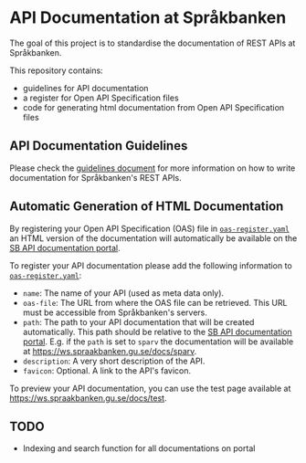 # API Documentation at Språkbanken

The goal of this project is to standardise the documentation of REST APIs
at Språkbanken.

This repository contains:

* guidelines for API documentation
* a register for Open API Specification files
* code for generating html documentation from Open API Specification files


## API Documentation Guidelines

Please check the [guidelines document](guidelines.md) for more information on how to write documentation for Språkbanken's
REST APIs.


## Automatic Generation of HTML Documentation

By registering your Open API Specification (OAS) file in [`oas-register.yaml`](oas-register.yaml) an HTML version of the
documentation will automatically be available on the [SB API documentation portal](https://ws.spraakbanken.gu.se/docs/).

To register your API documentation please add the following information to [`oas-register.yaml`](oas-register.yaml):
  * `name`: The name of your API (used as meta data only).
  * `oas-file`: The URL from where the OAS file can be retrieved. This URL must be accessible from Språkbanken's servers.
  * `path`: The path to your API documentation that will be created automatically. This path should be relative to the
    [SB API documentation portal](https://ws.spraakbanken.gu.se/docs/). E.g. if the `path` is set to `sparv` the documentation
    will be available at https://ws.spraakbanken.gu.se/docs/sparv.
  * `description`: A very short description of the API.
  * `favicon`: Optional. A link to the API's favicon.

To preview your API documentation, you can use
the test page available at https://ws.spraakbanken.gu.se/docs/test.


## TODO

* Indexing and search function for all documentations on portal
